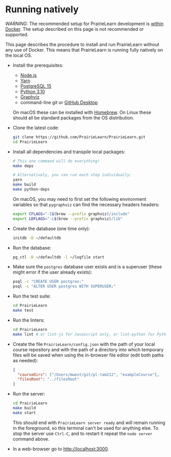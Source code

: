 # Running natively

_WARNING:_ The recommended setup for PrairieLearn development is [within Docker](installingLocal.md). The setup described on this page is not recommended or supported.

This page describes the procedure to install and run PrairieLearn without any use of Docker. This means that PrairieLearn is running fully natively on the local OS.

- Install the prerequisites:

  - [Node.js](http://nodejs.org/)
  - [Yarn](https://classic.yarnpkg.com/lang/en/docs/install/)
  - [PostgreSQL 15](https://www.postgresql.org)
  - [Python 3.10](https://www.python.org)
  - [Graphviz](https://graphviz.org/download)
  - command-line git or [GitHub Desktop](https://desktop.github.com)

  On macOS these can be installed with [Homebrew](http://brew.sh/). On Linux these should all be standard packages from the OS distribution.

- Clone the latest code:

  ```sh
  git clone https://github.com/PrairieLearn/PrairieLearn.git
  cd PrairieLearn
  ```

- Install all dependencies and transpile local packages:

  ```sh
  # This one command will do everything!
  make deps

  # Alternatively, you can run each step individually:
  yarn
  make build
  make python-deps
  ```

  On macOS, you may need to first set the following environment variables so that `pygraphviz` can find the necessary headers headers:

  ```sh
  export CFLAGS="-I$(brew --prefix graphviz)/include"
  export LDFLAGS="-L$(brew --prefix graphviz)/lib"
  ```

- Create the database (one time only):

  ```sh
  initdb -D ~/defaultdb
  ```

- Run the database:

  ```sh
  pg_ctl -D ~/defaultdb -l ~/logfile start
  ```

- Make sure the `postgres` database user exists and is a superuser (these might error if the user already exists):

  ```sh
  psql -c "CREATE USER postgres;"
  psql -c "ALTER USER postgres WITH SUPERUSER;"
  ```

- Run the test suite:

  ```sh
  cd PrairieLearn
  make test
  ```

- Run the linters:

  ```sh
  cd PrairieLearn
  make lint # or lint-js for Javascript only, or lint-python for Python only
  ```

- Create the file `PrairieLearn/config.json` with the path of your local course repository and with the path of a directory into which temporary files will be saved when using the in-browser file editor (edit both paths as needed):

  ```json
  {
    "courseDirs": ["/Users/mwest/git/pl-tam212", "exampleCourse"],
    "filesRoot": "../filesRoot"
  }
  ```

- Run the server:

  ```sh
  cd PrairieLearn
  make build
  make start
  ```

  This should end with `PrairieLearn server ready` and will remain running in the foreground, so this terminal can't be used for anything else. To stop the server use `Ctrl-C`, and to restart it repeat the `node server` command above.

- In a web-browser go to [http://localhost:3000](http://localhost:3000).
